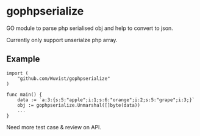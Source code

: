 gophpserialize
==============

GO module to parse php serialised obj and help to convert to json.

Currently only support unserialze php array.


## Example

	import (
		"github.com/Wuvist/gophpserialize"
	)

	func main() {
		data := `a:3:{s:5:"apple";i:1;s:6:"orange";i:2;s:5:"grape";i:3;}`
		obj := gophpserialize.Unmarshal([]byte(data))
		...
	}

Need more test case & review on API.
